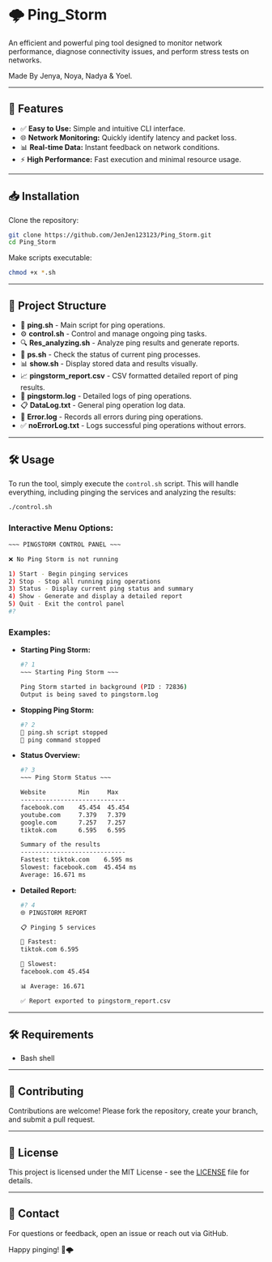 
# 🌩️ Ping_Storm

An efficient and powerful ping tool designed to monitor network performance, diagnose connectivity issues, and perform stress tests on networks.

Made By Jenya, Noya, Nadya & Yoel.

---

## 🚀 Features

- ✅ **Easy to Use:** Simple and intuitive CLI interface.
- 🌐 **Network Monitoring:** Quickly identify latency and packet loss.
- 📊 **Real-time Data:** Instant feedback on network conditions.
- ⚡ **High Performance:** Fast execution and minimal resource usage.

---

## 📥 Installation

Clone the repository:

```bash
git clone https://github.com/JenJen123123/Ping_Storm.git
cd Ping_Storm
```

Make scripts executable:

```bash
chmod +x *.sh
```

---

## 📂 Project Structure

- 📄 **ping.sh** - Main script for ping operations.
- ⚙️ **control.sh** - Control and manage ongoing ping tasks.
- 🔍 **Res_analyzing.sh** - Analyze ping results and generate reports.
- 📌 **ps.sh** - Check the status of current ping processes.
- 📊 **show.sh** - Display stored data and results visually.
- 📈 **pingstorm_report.csv** - CSV formatted detailed report of ping results.
- 📑 **pingstorm.log** - Detailed logs of ping operations.
- 📋 **DataLog.txt** - General ping operation log data.
- 🚨 **Error.log** - Records all errors during ping operations.
- ✅ **noErrorLog.txt** - Logs successful ping operations without errors.

---

## 🛠️ Usage

To run the tool, simply execute the `control.sh` script. This will handle everything, including pinging the services and analyzing the results:

```bash
./control.sh
```

### Interactive Menu Options:

```bash
~~~ PINGSTORM CONTROL PANEL ~~~

❌ No Ping Storm is not running

1) Start - Begin pinging services
2) Stop - Stop all running ping operations
3) Status - Display current ping status and summary
4) Show - Generate and display a detailed report
5) Quit - Exit the control panel
#?
```

### Examples:

- **Starting Ping Storm:**

  ```bash
  #? 1
  ~~~ Starting Ping Storm ~~~

  Ping Storm started in background (PID : 72836)
  Output is being saved to pingstorm.log
  ```

- **Stopping Ping Storm:**

  ```bash
  #? 2
  🛑 ping.sh script stopped
  🛑 ping command stopped
  ```

- **Status Overview:**

  ```bash
  #? 3
  ~~~ Ping Storm Status ~~~

  Website         Min     Max
  -----------------------------
  facebook.com    45.454  45.454
  youtube.com     7.379   7.379
  google.com      7.257   7.257
  tiktok.com      6.595   6.595

  Summary of the results
  -----------------------------
  Fastest: tiktok.com    6.595 ms
  Slowest: facebook.com  45.454 ms
  Average: 16.671 ms
  ```

- **Detailed Report:**

  ```bash
  #? 4
  🌐 PINGSTORM REPORT

  📋 Pinging 5 services

  🚀 Fastest:
  tiktok.com 6.595

  🐢 Slowest:
  facebook.com 45.454

  📊 Average: 16.671

  ✅ Report exported to pingstorm_report.csv
  ```

---

## 🛠️ Requirements

- Bash shell

---

## 🤝 Contributing

Contributions are welcome! Please fork the repository, create your branch, and submit a pull request.

---

## 📄 License

This project is licensed under the MIT License - see the [LICENSE](LICENSE) file for details.

---

## 📧 Contact

For questions or feedback, open an issue or reach out via GitHub.

Happy pinging! 🚀🌩️
